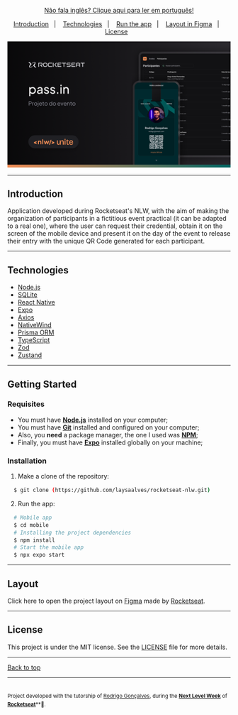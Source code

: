 <p align="center">
<a href="https://github.com/laysaalves/rocketseat-nlw/blob/main/README-PTBR.md">Não fala inglês? Clique aqui para ler em português!</a>
</p>

<p align="center">
  <a href="#introduction">Introduction</a>&nbsp;&nbsp;&nbsp;|&nbsp;&nbsp;&nbsp;
  <a href="#technologies">Technologies</a>&nbsp;&nbsp;&nbsp;|&nbsp;&nbsp;&nbsp;
  <a href="#getting-started">Run the app</a>&nbsp;&nbsp;&nbsp;|&nbsp;&nbsp;&nbsp;
  <a href="#layout">Layout in Figma</a>&nbsp;&nbsp;&nbsp;|&nbsp;&nbsp;&nbsp;
  <a href="#license">License</a>&nbsp;&nbsp;&nbsp;
</p>

<p align="center">
  <img alt="capa do projeto" width="650px" src="./.github/image.png" />
<p>

---
## Introduction

Application developed during Rocketseat's NLW, with the aim of making the organization of participants in a fictitious event practical (it can be adapted to a real one), where the user can request their credential, obtain it on the screen of the mobile device and present it on the day of the event to release their entry with the unique QR Code generated for each participant.

---
## Technologies

-  [Node.js](https://nodejs.org/en/docs/)
-  [SQLite](https://www.sqlite.org/docs.html/)
-  [React Native](http://facebook.github.io/react-native/)
-  [Expo](https://expo.io/)
-  [Axios](https://github.com/axios/axios)
-  [NativeWind](https://www.nativewind.dev/)
-  [Prisma ORM](https://www.prisma.io/)
-  [TypeScript](https://www.typescriptlang.org/)
-  [Zod](https://zod.dev/)
-  [Zustand](https://zustand-demo.pmnd.rs/)

---
## Getting Started

### Requisites

  - You must have **[Node.js](https://nodejs.org/en/)** installed on your computer;
  - You must have **[Git](https://git-scm.com/)** installed and configured on your computer;
  - Also, you **need** a package manager, the one I used was **[NPM](https://www.npmjs.com/)**;
  - Finally, you must have **[Expo](https://expo.io/)** installed globally on your machine;

### Installation

1. Make a clone of the repository:

```bash
  $ git clone (https://github.com/laysaalves/rocketseat-nlw.git)
```

2. Run the app:

```bash
  # Mobile app
  $ cd mobile
  # Installing the project dependencies
  $ npm install
  # Start the mobile app
  $ npx expo start
```

---
## Layout

Click here to open the project layout on [Figma](https://www.figma.com/community/file/1356738933008624188/unite-summit) made by [Rocketseat](https://github.com/rocketseat-education).

---
## License

This project is under the MIT license. See the [LICENSE](LICENSE.md) file for more details.

---
[Back to top](#introduction)<br>

---
<sup><br/>Project developed with the tutorship of [Rodrigo Gonçalves](https://github.com/orodrigogo), during the [**Next Level Week**](https://rocketseat.com.br/) of [**Rocketseat**](https://www.linkedin.com/school/rocketseat/about/)**💜.</sup>
